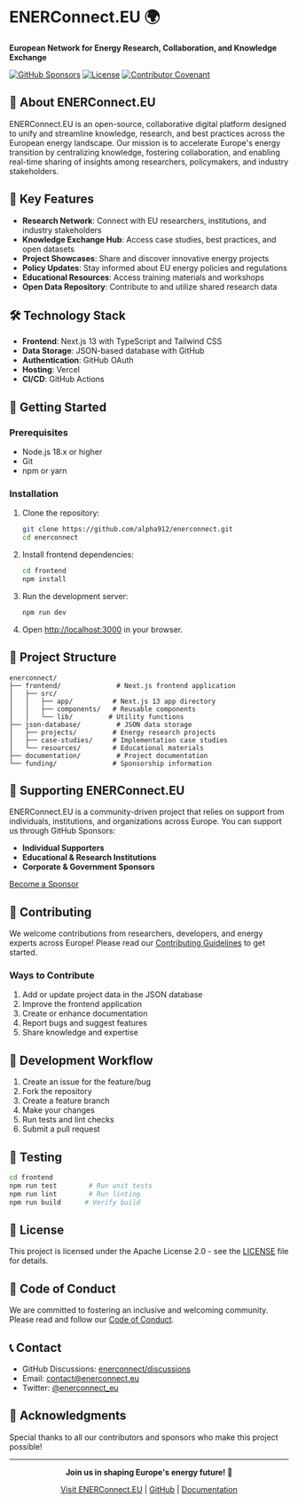 # ENERConnect.EU 🌍

**European Network for Energy Research, Collaboration, and Knowledge Exchange**

[![GitHub Sponsors](https://img.shields.io/github/sponsors/alpha912?style=social)](https://github.com/sponsors/alpha912)
[![License](https://img.shields.io/badge/License-Apache%202.0-blue.svg)](https://opensource.org/licenses/Apache-2.0)
[![Contributor Covenant](https://img.shields.io/badge/Contributor%20Covenant-2.1-4baaaa.svg)](CODE_OF_CONDUCT.md)

## 🌟 About ENERConnect.EU

ENERConnect.EU is an open-source, collaborative digital platform designed to unify and streamline knowledge, research, and best practices across the European energy landscape. Our mission is to accelerate Europe's energy transition by centralizing knowledge, fostering collaboration, and enabling real-time sharing of insights among researchers, policymakers, and industry stakeholders.

## 🚀 Key Features

- **Research Network**: Connect with EU researchers, institutions, and industry stakeholders
- **Knowledge Exchange Hub**: Access case studies, best practices, and open datasets
- **Project Showcases**: Share and discover innovative energy projects
- **Policy Updates**: Stay informed about EU energy policies and regulations
- **Educational Resources**: Access training materials and workshops
- **Open Data Repository**: Contribute to and utilize shared research data

## 🛠️ Technology Stack

- **Frontend**: Next.js 13 with TypeScript and Tailwind CSS
- **Data Storage**: JSON-based database with GitHub
- **Authentication**: GitHub OAuth
- **Hosting**: Vercel
- **CI/CD**: GitHub Actions

## 🌱 Getting Started

### Prerequisites

- Node.js 18.x or higher
- Git
- npm or yarn

### Installation

1. Clone the repository:
   ```bash
   git clone https://github.com/alpha912/enerconnect.git
   cd enerconnect
   ```

2. Install frontend dependencies:
   ```bash
   cd frontend
   npm install
   ```

3. Run the development server:
   ```bash
   npm run dev
   ```

4. Open [http://localhost:3000](http://localhost:3000) in your browser.

## 📁 Project Structure

```
enerconnect/
├── frontend/              # Next.js frontend application
│   ├── src/
│   │   ├── app/          # Next.js 13 app directory
│   │   ├── components/   # Reusable components
│   │   └── lib/         # Utility functions
├── json-database/         # JSON data storage
│   ├── projects/         # Energy research projects
│   ├── case-studies/     # Implementation case studies
│   └── resources/        # Educational materials
├── documentation/         # Project documentation
└── funding/              # Sponsorship information
```

## 💖 Supporting ENERConnect.EU

ENERConnect.EU is a community-driven project that relies on support from individuals, institutions, and organizations across Europe. You can support us through GitHub Sponsors:

- **Individual Supporters**
- **Educational & Research Institutions**
- **Corporate & Government Sponsors**

[Become a Sponsor](https://github.com/sponsors/alpha912)

## 🤝 Contributing

We welcome contributions from researchers, developers, and energy experts across Europe! Please read our [Contributing Guidelines](CONTRIBUTING.md) to get started.

### Ways to Contribute

1. Add or update project data in the JSON database
2. Improve the frontend application
3. Create or enhance documentation
4. Report bugs and suggest features
5. Share knowledge and expertise

## 🔄 Development Workflow

1. Create an issue for the feature/bug
2. Fork the repository
3. Create a feature branch
4. Make your changes
5. Run tests and lint checks
6. Submit a pull request

## 🧪 Testing

```bash
cd frontend
npm run test        # Run unit tests
npm run lint        # Run linting
npm run build      # Verify build
```

## 📜 License

This project is licensed under the Apache License 2.0 - see the [LICENSE](LICENSE) file for details.

## 🤝 Code of Conduct

We are committed to fostering an inclusive and welcoming community. Please read and follow our [Code of Conduct](CODE_OF_CONDUCT.md).

## 📞 Contact

- GitHub Discussions: [enerconnect/discussions](https://github.com/alpha912/enerconnect/discussions)
- Email: contact@enerconnect.eu
- Twitter: [@enerconnect_eu](https://twitter.com/enerconnect_eu)

## 🙏 Acknowledgments

Special thanks to all our contributors and sponsors who make this project possible!

---

<div align="center">

**Join us in shaping Europe's energy future! 🌟**

[Visit ENERConnect.EU](https://enerconnect.eu) | [GitHub](https://github.com/alpha912/enerconnect) | [Documentation](https://docs.enerconnect.eu)

</div>
